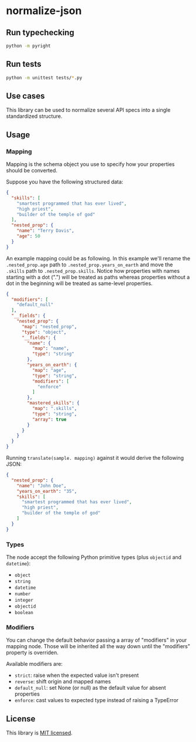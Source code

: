 # normalize-json

## Run typechecking

```sh
python -m pyright
```

## Run tests

```sh
python -m unittest tests/*.py
```

## Use cases

This library can be used to normalize several API specs into a single standardized structure.

## Usage

### Mapping

Mapping is the schema object you use to specify how your properties should be converted.

Suppose you have the following structured data:

```json
{
  "skills": [
    "smartest programmed that has ever lived",
    "high priest",
    "builder of the temple of god"
  ],
  "nested_prop": {
    "name": "Terry Davis",
    "age": 50
  }
}
```

An example mapping could be as following. In this example we'll rename the `.nested_prop.age` path to `.nested_prop.years_on_earth` and move the `.skills` path to `.nested_prop.skills`. Notice how properties with names starting with a dot (".") will be treated as paths whereas properties without a dot in the beginning will be treated as same-level properties.

```json
{
  "modifiers": [
    "default_null"
  ],
  "__fields": {
    "nested_prop": {
      "map": "nested_prop",
      "type": "object",
      "__fields": {
        "name": {
          "map": "name",
          "type": "string"
        },
        "years_on_earth": {
          "map": "age",
          "type": "string",
          "modifiers": [
            "enforce"
          ]
        },
        "mastered_skills": {
          "map": ".skills",
          "type": "string",
          "array": true
        }
      }
    }
  }
}
```

Running `translate(sample. mapping)` against it would derive the following JSON:

```json
{
  "nested_prop": {
    "name": "John Doe",
    "years_on_earth": "35",
    "skills": [
      "smartest programmed that has ever lived",
      "high priest",
      "builder of the temple of god"
    ]
  }
}
```

### Types

The node accept the following Python primitive types (plus `objectid` and `datetime`):

- `object`
- `string`
- `datetime`
- `number`
- `integer`
- `objectid`
- `boolean`

### Modifiers

You can change the default behavior passing a array of "modifiers" in your mapping node. Those will be inherited all the way down until the "modifiers" property is overriden.

Available modifiers are:

- `strict`: raise when the expected value isn't present
- `reverse`: shift origin and mapped names
- `default_null`: set None (or null) as the default value for absent properties
- `enforce`: cast values to expected type instead of raising a TypeError

## License

This library is [MIT licensed](https://github.com/capsulbrasil/normalize-json/tree/master/LICENSE).
